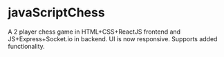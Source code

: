 # javaScriptChess
A 2 player chess game in HTML+CSS+ReactJS frontend and JS+Express+Socket.io in backend.
UI is now responsive. 
Supports added functionality. 
